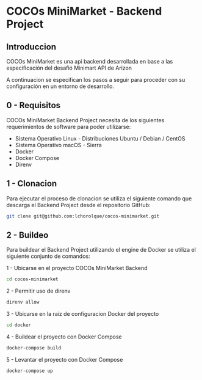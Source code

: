 # COCOs MiniMarket - Backend Project
 
## Introduccion
 
COCOs MiniMarket es una api backend desarrollada en base a las especificación del desafió Minimart API de Arizon
 
A continuacion se especifican los pasos a seguir para proceder con su configuración en un entorno de desarrollo.
 
## 0 - Requisitos
 
COCOs MiniMarket Backend Project necesita de los siguientes requerimientos de software para poder utilizarse:
 
- Sistema Operativo Linux - Distribuciones Ubuntu / Debian / CentOS
- Sistema Operativo macOS - Sierra
- Docker
- Docker Compose
- Direnv
 
## 1 - Clonacion
 
Para ejecutar el proceso de clonacion se utiliza el siguiente comando que descarga el Backend Project desde el repositorio GitHub:
 
```bash
git clone git@github.com:lchorolque/cocos-minimarket.git
```
 
## 2 - Buildeo
 
Para buildear el Backend Project utilizando el engine de Docker se utiliza el siguiente conjunto de comandos:
 
1 - Ubicarse en el proyecto COCOs MiniMarket Backend
```bash
cd cocos-minimarket
``` 
2 - Permitir uso de direnv
```bash
direnv allow
``` 
3 - Ubicarse en la raiz de configuracion Docker del proyecto
```bash
cd docker
```
4 - Buildear el proyecto con Docker Compose
```bash
docker-compose build
```
5 - Levantar el proyecto con Docker Compose
```bash
docker-compose up
```
 
